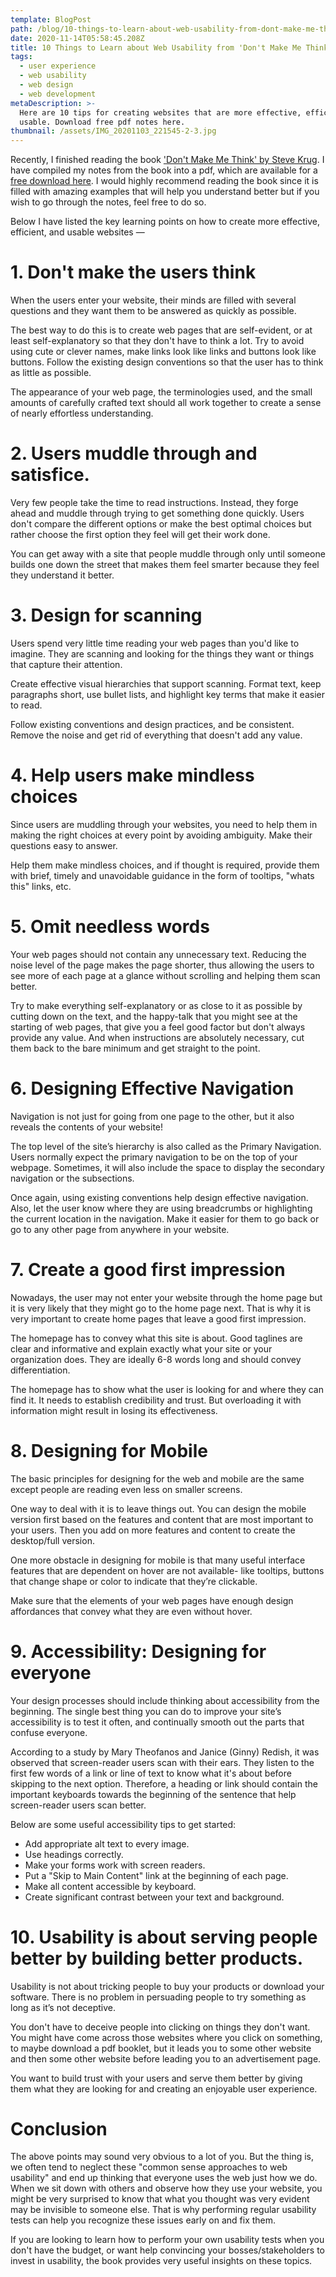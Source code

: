 ```yaml
---
template: BlogPost
path: /blog/10-things-to-learn-about-web-usability-from-dont-make-me-think
date: 2020-11-14T05:58:45.208Z
title: 10 Things to Learn about Web Usability from 'Don't Make Me Think'
tags:
  - user experience
  - web usability
  - web design
  - web development
metaDescription: >-
  Here are 10 tips for creating websites that are more effective, efficient, and
  usable. Download free pdf notes here.
thumbnail: /assets/IMG_20201103_221545-2-3.jpg
---
```

Recently, I finished reading the book ['Don't Make Me Think' by Steve Krug](https://www.goodreads.com/book/show/18197267-don-t-make-me-think-revisited). I have compiled my notes from the book into a pdf, which are available for a [free download here](https://www.dropbox.com/s/icabatpfjno4kpn/Dont_Make_Me_Think-Notes.pdf?dl=0). I would highly recommend reading the book since it is filled with amazing examples that will help you understand better but if you wish to go through the notes, feel free to do so. 

Below I have listed the key learning points on how to create more effective, efficient, and usable websites —



# 1. Don't make the users think

When the users enter your website, their minds are filled with several questions and they want them to be answered as quickly as possible.

The best way to do this is to create web pages that are self-evident, or at least self-explanatory so that they don't have to think a lot. Try to avoid using cute or clever names, make links look like links and buttons look like buttons. Follow the existing design conventions so that the user has to think as little as possible.

The appearance of your web page, the terminologies used, and the small amounts of carefully crafted text should all work together to create a sense of nearly effortless understanding.



# 2. Users **muddle through and satisfice.**

Very few people take the time to read instructions. Instead, they forge ahead and muddle through trying to get something done quickly. Users don't compare the different options or make the best optimal choices but rather choose the first option they feel will get their work done.

You can get away with a site that people muddle through only until someone builds one down the street that makes them feel smarter because they feel they understand it better.



# 3. Design for scanning

Users spend very little time reading your web pages than you'd like to imagine. They are scanning and looking for the things they want or things that capture their attention. 

Create effective visual hierarchies that support scanning. Format text, keep paragraphs short, use bullet lists, and highlight key terms that make it easier to read.

Follow existing conventions and design practices, and be consistent. Remove the noise and get rid of everything that doesn't add any value. 



# 4. Help users make mindless choices

Since users are muddling through your websites, you need to help them in making the right choices at every point by avoiding ambiguity. Make their questions easy to answer.

Help them make mindless choices, and if thought is required, provide them with brief, timely and unavoidable guidance in the form of tooltips, "whats this" links, etc.



# 5. Omit needless words

Your web pages should not contain any unnecessary text. Reducing the noise level of the page makes the page shorter, thus allowing the users to see more of each page at a glance without scrolling and helping them scan better.

Try to make everything self-explanatory or as close to it as possible by cutting down on the text, and the happy-talk that you might see at the starting of web pages, that give you a feel good factor but don't always provide any value. And when instructions are absolutely necessary, cut them back to the bare minimum and get straight to the point.



# 6. Designing Effective Navigation

Navigation is not just for going from one page to the other, but it also reveals the contents of your website!  

The top level of the site’s hierarchy is also called as the Primary Navigation. Users normally expect the primary navigation to be on the top of your webpage. Sometimes, it will also include the space to display the secondary navigation or the subsections. 

Once again, using existing conventions help design effective navigation. Also, let the user know where they are using breadcrumbs or highlighting the current location in the navigation. Make it easier for them to go back or go to any other page from anywhere in your website.



# 7. Create a good first impression

Nowadays, the user may not enter your website through the home page but it is very likely that they might go to the home page next. That is why it is very important to create home pages that leave a good first impression.

The homepage has to convey what this site is about. Good taglines are clear and informative and explain exactly what your site or your organization does. They are ideally 6-8 words long and should convey differentiation. 

The homepage has to show what the user is looking for and where they can find it. It needs to establish credibility and trust. But overloading it with information might result in losing its effectiveness.



# 8. Designing for Mobile

The basic principles for designing for the web and mobile are the same except people are reading even less on smaller screens. 

One way to deal with it is to leave things out. You can design the mobile version first based on the features and content that are most important to your users. Then you add on more features and content to create the desktop/full version. 

One more obstacle in designing for mobile is that many useful interface features that are dependent on hover are not available- like tooltips, buttons that change shape or color to indicate that they’re clickable. 

Make sure that the elements of your web pages have enough design affordances that convey what they are even without hover.



# 9. Accessibility: Designing for everyone

Your design processes should include thinking about accessibility from the beginning. The single best thing you can do to improve your site’s accessibility is to test it often, and continually smooth out the parts that confuse everyone. 

According to a study by Mary Theofanos and Janice (Ginny) Redish, it was observed that screen-reader users scan with their ears. They listen to the first few words of a link or line of text to know what it's about before skipping to the next option. Therefore, a heading or link should contain the important keyboards towards the beginning of the sentence that help screen-reader users scan better.

Below are some useful accessibility tips to get started:

* Add appropriate alt text to every image.
* Use headings correctly.
* Make your forms work with screen readers.
* Put a "Skip to Main Content" link at the beginning of each page.
* Make all content accessible by keyboard.
* Create significant contrast between your text and background.



# 10. Usability is about serving people better by building better products.

Usability is not about tricking people to buy your products or download your software. There is no problem in persuading people to try something as long as it’s not deceptive. 

You don't have to deceive people into clicking on things they don't want. You might have come across those websites where you click on something, to maybe download a pdf booklet, but it leads you to some other website and then some other website before leading you to an advertisement page. 

You want to build trust with your users and serve them better by giving them what they are looking for and creating an enjoyable user experience.



# Conclusion

The above points may sound very obvious to a lot of you. But the thing is, we often tend to neglect these "common sense approaches to web usability" and end up thinking that everyone uses the web just how we do. When we sit down with others and observe how they use your website, you might be very surprised to know that what you thought was very evident may be invisible to someone else. That is why performing regular usability tests can help you recognize these issues early on and fix them.

If you are looking to learn how to perform your own usability tests when you don't have the budget, or want help convincing your bosses/stakeholders to invest in usability, the book provides very useful insights on these topics.
